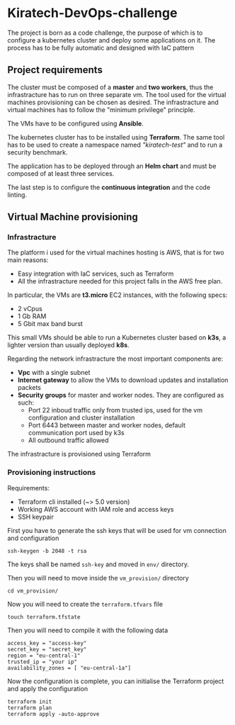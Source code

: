 # Kiratech-DevOps-challenge

The project is born as a code challenge, the purpose of which is to configure a kubernetes cluster and deploy some applications on it. The process has to be fully automatic and designed with IaC pattern

## Project requirements
The cluster must be composed of a **master** and **two workers**, thus the infrastracture has to run on three separate vm. 
The tool used for the virtual machines provisioning can be chosen as desired. The infrastracture and virtual machines has to follow the "minimum privilege" principle.

The VMs have to be configured using **Ansible**.

The kubernetes cluster has to be installed using **Terraform**. The same tool has to be used to create a namespace named *"kiratech-test"* and to run a security benchmark.

The application has to be deployed through an **Helm chart** and must be composed of at least three services.

The last step is to configure the **continuous integration** and the code linting.


## Virtual Machine provisioning

### Infrastracture

The platform i used for the virtual machines hosting is AWS, that is for two main reasons:
- Easy integration with IaC services, such as Terraform
- All the infrastracture needed for this project falls in the AWS free plan.

In particular, the VMs are **t3.micro** EC2 instances, with the following specs:
- 2 vCpus
- 1 Gb RAM
- 5 Gbit max band burst

This small VMs should be able to run a Kubernetes cluster based on **k3s**, a lighter version than usually deployed **k8s**.

Regarding the network infrastracture the most important components are:
- **Vpc** with a single subnet
- **Internet gateway** to allow the VMs to download updates and installation packets
- **Security groups** for master and worker nodes. They are configured as such:
    - Port 22 inboud traffic only from trusted ips, used for the vm configuration and cluster installation
    - Port 6443 between master and worker nodes, default communication port used by k3s
    - All outbound traffic allowed

The infrastracture is provisioned using Terraform
### Provisioning instructions
Requirements:
- Terraform cli installed (~> 5.0 version)
- Working AWS account with IAM role and access keys
- SSH keypair

First you have to generate the ssh keys that will be used for vm connection and configuration

    ssh-keygen -b 2048 -t rsa

The keys shall be named `ssh-key` and moved in `env/` directory.

Then you will need to move inside the `vm_provision/` directory

    cd vm_provision/

Now you will need to create the `terraform.tfvars` file

    touch terraform.tfstate

Then you will need to compile it with the following data

    access_key = "access-key"
    secret_key = "secret_key"
    region = "eu-central-1"
    trusted_ip = "your ip"
    availability_zones = [ "eu-central-1a"]

Now the configuration is complete, you can initialise the Terraform project and apply the configuration

    terraform init
    terraform plan
    terraform apply -auto-approve